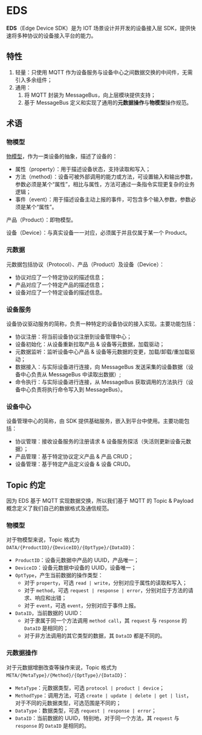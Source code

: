 # EDS

**EDS**（Edge Device SDK）是为 IOT 场景设计并开发的设备接入层 SDK，提供快速将多种协议的设备接入平台的能力。

## 特性

1. 轻量：只使用 MQTT 作为设备服务与设备中心之间数据交换的中间件，无需引入多余组件；
2. 通用：
    1. 将 MQTT 封装为 MessageBus，向上层模块提供支持；
    2. 基于 MessageBus 定义和实现了通用的**元数据操作**与**物模型**操作规范。

## 术语

### 物模型

[物模型](https://blog.csdn.net/zjccoder/article/details/107050046)，作为一类设备的抽象，描述了设备的：

- 属性（property）：用于描述设备状态，支持读取和写入；
- 方法（method）：设备可被外部调用的能力或方法，可设置输入和输出参数，参数必须是某个“属性”，相比与属性，方法可通过一条指令实现更复杂的业务逻辑；
- 事件（event）：用于描述设备主动上报的事件，可包含多个输入参数，参数必须是某个“属性”。

产品（Product）：即物模型。

设备（Device）：与真实设备一一对应，必须属于并且仅属于某一个 Product。

### 元数据

元数据包括协议（Protocol）、产品（Product）及设备（Device）：

- 协议对应了一个特定协议的描述信息；
- 产品对应了一个特定产品的描述信息；
- 设备对应了一个特定设备的描述信息。

### 设备服务

设备协议驱动服务的简称，负责一种特定的设备协议的接入实现。主要功能包括：

- 协议注册：将当前设备协议注册到设备管理中心；
- 设备初始化：从设备重新拉取产品 & 设备等元数据，加载驱动；
- 元数据监听：监听设备中心产品 & 设备等元数据的变更，加载/卸载/重加载驱动；
- 数据接入：与实际设备进行连接，向 MessageBus 发送采集的设备数据（设备中心负责从 MessageBus 中读取出数据）;
- 命令执行：与实际设备进行连接，从 MessageBus 获取调用的方法执行（设备中心负责将执行命令写入到 MessageBus）。

### 设备中心

设备管理中心的简称，由 SDK 提供基础服务，嵌入到平台中使用。主要功能包括：

- 协议管理：接收设备服务的注册请求 & 设备服务探活（失活则更新设备元数据）；
- 产品管理：基于特定协议定义产品 & 产品 CRUD；
- 设备管理：基于特定产品定义设备 & 设备 CRUD。

## Topic 约定

因为 EDS 基于 MQTT 实现数据交换，所以我们基于 MQTT 的 Topic & Payload 概念定义了我们自己的数据格式及通信规范。

### 物模型

对于物模型来说，Topic 格式为 `DATA/{ProductID}/{DeviceID}/{OptType}/{DataID}`：

- `ProductID`：设备元数据中产品的 UUID，产品唯一；
- `DeviceID`：设备元数据中设备的 UUID，设备唯一；
- `OptType`，产生当前数据的操作类型：
    - 对于 `property`，可选 `read | write`，分别对应于属性的读取和写入；
    - 对于 `method`，可选 `request | response | error`，分别对应于方法的请求、响应和出错；
    - 对于 `event`，可选 `event`，分别对应于事件上报。
- `DataID`，当前数据的 UUID：
    - 对于隶属于同一个方法调用 `method call`，其 `request` 与 `response` 的 `DataID` 是相同的；
    - 对于非方法调用的其它类型的数据，其 `DataID` 都是不同的。

### 元数据操作

对于元数据增删改查等操作来说，Topic 格式为 `META/{MetaType}/{Method}/{OptType}/{DataID}`：

- `MetaType`：元数据类型，可选 `protocol | product | device`；
- `MethodType`：调用方法，可选 `create | update | delete | get | list`，对于不同的元数据类型，可选范围是不同的；
- `DataType`：数据类型，可选 `request | response | error`；
- `DataID`：当前数据的 UUID，特别地，对于同一个方法，其 `request` 与 `response` 的 `DataID` 是相同的。
